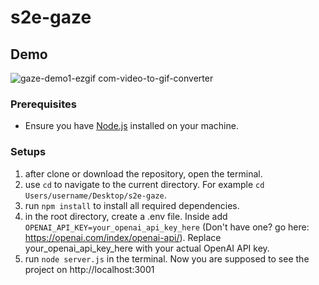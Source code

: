 # s2e-gaze
## Demo
![gaze-demo1-ezgif com-video-to-gif-converter](https://github.com/enenmia/s2e-gaze/assets/87007372/43a5eed6-30b0-428c-90c4-49881735d1fb)


### Prerequisites
- Ensure you have [Node.js](https://nodejs.org/) installed on your machine.

### Setups

1. after clone or download the repository, open the terminal.
2. use `cd` to navigate to the current directory. For example `cd Users/username/Desktop/s2e-gaze`.
3. run `npm install` to install all required dependencies.
4. in the root directory, create a .env file. Inside add `OPENAI_API_KEY=your_openai_api_key_here` (Don't have one? go here: https://openai.com/index/openai-api/). Replace your_openai_api_key_here with your actual OpenAI API key.
5. run  `node server.js` in the terminal. Now you are supposed to see the project on http://localhost:3001
